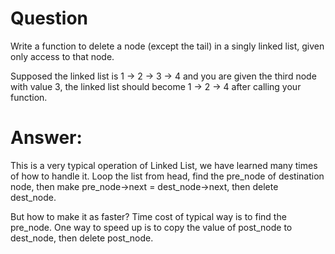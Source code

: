 
# Question
Write a function to delete a node (except the tail) in a singly linked list, given only access to that node.

Supposed the linked list is 1 -> 2 -> 3 -> 4 and you are given the third node with value 3, the linked list should become 1 -> 2 -> 4 after calling your function.



# Answer:
This is a very typical operation of Linked List, we have learned many times of how to handle it. Loop the list from head, find the pre_node of destination node, then make pre_node->next = dest_node->next, then delete dest_node.

But how to make it as faster?
Time cost of typical way is to find the pre_node.
One way to speed up is to copy the value of post_node to dest_node, then delete post_node.
